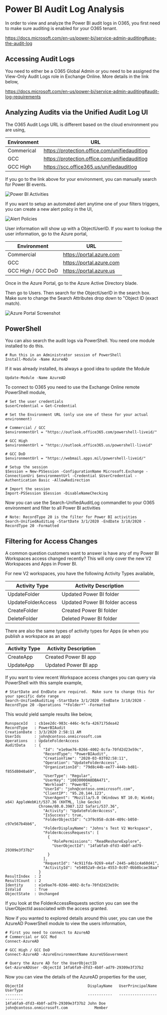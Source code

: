 # Power BI Audit Log Analysis

In order to view and analyze the Power BI audit logs in O365, you first need to make sure auditing is enabled for your O365 tenant.

https://docs.microsoft.com/en-us/power-bi/service-admin-auditing#use-the-audit-log

## Accessing Audit Logs
You need to either be a O365 Global Admin or you need to be assigned the View-Only Audit Logs role in Exchange Online.  More details in the link below,

https://docs.microsoft.com/en-us/power-bi/service-admin-auditing#audit-log-requirements

## Analyzing Audits via the Unified Audit Log UI
The O365 Audit Logs URL is different based on the cloud environment you are using,

|Environment|URL|
|---|---|
|Commerical|https://protection.office.com/unifiedauditlog|
|GCC|https://protection.office.com/unifiedauditlog|
|GCC High|https://scc.office365.us/unifiedauditlog|

If you go to the link above for your environment, you can manually search for Power BI events.  

![Power BI Activities](Images/power-bi-audit-logs-activities.png)

If you want to setup an automated alert anytime one of your filters triggers, you can create a new alert policy in the UI,

![Alert Policies](Images/power-bi-audit-logs-new-alert-policy.JPG)

User information will show up with a ObjectUserID.  If you want to lookup the user information, go to the Azure portal,

|Environment|URL|
|---|---|
|Commercial|https://portal.azure.com|
|GCC|https://portal.azure.com|
|GCC High / GCC DoD|https://portal.azure.us|

Once in the Azure Portal, go to the Azure Active Directory blade.

Then go to Users.  Then search for the ObjectUserID in the search box.  Make sure to change the Search Attributes drop down to "Object ID (exact match).

![Azure Portal Screenshot](Images/power-bi-audit-logs-userobjectid-lookup-azure.JPG)

## PowerShell
You can also search the audit logs via PowerShell.  You need one module installed to do this.

````
# Run this in an Administrator session of PowerShell
Install-Module -Name AzureAD
````

If it was already installed, its always a good idea to update the Module
````
Update-Module -Name AzureAD
````

To connect to O365 you need to use the Exchange Online remote PowerShell module,
````
# Set the user credentials
$userCredential = Get-Credential

# Set the Environment URL (only use one of these for your actual environment)

# Commercial / GCC
$environmentUrl = "https://outlook.office365.com/powershell-liveid/"

# GCC High
$environmentUrl = "https://outlook.office365.us/powershell-liveid"

# GCC DoD
$environmentUrl = "https://webmail.apps.mil/powershell-liveid/"

# Setup the session
$Session = New-PSSession -ConfigurationName Microsoft.Exchange -ConnectionUri $environmentUrl -Credential $UserCredential -Authentication Basic -AllowRedirection

# Import the session
Import-PSSession $Session -DisableNameChecking
````

Now you can use the Search-UnifiedAuditLog commandlet to your O365 environment and filter to all Power BI activities

````
# Note: RecordType 20 is the filter for Power BI activities
Search-UnifiedAuditLog -StartDate 3/1/2020 -EndDate 3/10/2020 -RecordType 20 -Formatted
````

## Filtering for Access Changes
A common question customers want to answer is have any of my Power BI Workspaces access changed recently?  This will only cover the new V2 Workspaces and Apps in Power BI.

For new V2 workspaces, you have the following Activity Types available,

|Activity Type|Activity Description|
|---|---|
|UpdateFolder|Updated Power BI folder|
|UpdateFolderAccess|Updated Power BI folder access|
|CreateFolder|Created Power BI folder|
|DeleteFolder|Deleted Power BI folder|

There are also the same types of activity types for Apps (ie when you publish a workspace as an app)

|Activity Type|Activity Description|
|---|---|
|CreateApp|Created Power BI app|
|UpdateApp|Updated Power BI app|

If you want to view recent Workspace access changes you can query via PowerShell with this sample example,

````
# StartDate and EndDate are required.  Make sure to change this for your specific date range
Search-UnifiedAuditLog -StartDate 3/1/2020 -EndDate 3/10/2020 -RecordType 20 -Operations "*Folder*" -Formatted
````

This would yield sample results like below,

````
RunspaceId   : cb1ee2dc-983c-446c-9cfa-4267175dea42
RecordType   : PowerBIAudit
CreationDate : 3/3/2020 2:58:11 AM
UserIds      : john@contoso.onmicrosoft.com
Operations   : UpdateFolderAccess
AuditData    : {
                 "Id": "e1e9ae76-0266-4002-8cfa-70fd2d23e59c",
                 "RecordType": "PowerBIAudit",
                 "CreationTime": "2020-03-03T02:58:11",
                 "Operation": "UpdateFolderAccess",
                 "OrganizationId": "79d8c44b-ee77-444b-bd81-f855d8040a69",
                 "UserType": "Regular",
                 "UserKey": "10030000A8DBA471",
                 "Workload": "PowerBI",
                 "UserId": "john@contoso.onmicrosoft.com",
                 "ClientIP": "95.20.144.123",
                 "UserAgent": "Mozilla/5.0 (Windows NT 10.0; Win64; x64) AppleWebKit/537.36 (KHTML, like Gecko)
               Chrome/80.0.3987.122 Safari/537.36",
                 "Activity": "UpdateFolderAccess",
                 "IsSuccess": true,
                 "FolderObjectId": "c3f9c058-dc84-409c-b050-c97e567b4bb6",
                 "FolderDisplayName": "Johns's Test V2 Workspace",
                 "FolderAccessRequests": [
                   {
                     "RolePermissions": "ReadReshareExplore",
                     "UserObjectId": "14fa6fa9-dfd3-4b0f-ad79-29309e3f37b2"
                   }
                 ],
                 "RequestId": "4c911fda-9269-e4af-2445-a4b1c4a60d41",
                 "ActivityId": "e54052a9-de1a-4553-8c07-0bb8bcae38aa"
               }
ResultIndex  : 2
ResultCount  : 2
Identity     : e1e9ae76-0266-4002-8cfa-70fd2d23e59c
IsValid      : True
ObjectState  : Unchanged
````

If you look at the FolderAccessRequests section you can see the UserObjectId associated with the access granted.  

Now if you wanted to explored details around this user, you can use the AzureAD PowerShell module to view the users information,

````
# First you need to connect to AzureAD
# Commercial or GCC Mod
Connect-AzureAD

# GCC High / GCC DoD
Connect-AzureAD -AzureEnvironmentName AzureUSGovernment

# Query the Azure AD for the UserObjectID
Get-AzureADUser -ObjectId 14fa6fa9-dfd3-4b0f-ad79-29309e3f37b2
````

Now you can view the details of the AzureAD properties for the user,

````
ObjectId                             DisplayName   UserPrincipalName                       UserType
--------                             -----------   -----------------                       --------
14fa6fa9-dfd3-4b0f-ad79-29309e3f37b2 John Doe      john@contoso.onmicrosoft.com            Member
````